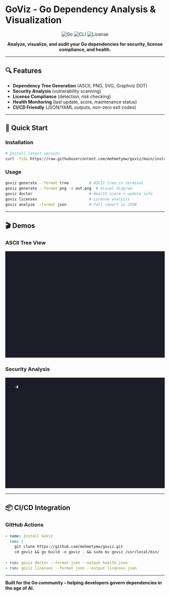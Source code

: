 # GoViz - Go Dependency Analysis & Visualization

<div align="center">

![Go](https://img.shields.io/badge/go-%2300ADD8.svg?style=for-the-badge\&logo=go\&logoColor=white)
![CLI](https://img.shields.io/badge/CLI-Tool-brightgreen?style=for-the-badge)
![License](https://img.shields.io/badge/License-MIT-blue?style=for-the-badge)

**Analyze, visualize, and audit your Go dependencies for security, license compliance, and health.**

</div>

---

## 🔍 Features

* **Dependency Tree Generation** (ASCII, PNG, SVG, Graphviz DOT)
* **Security Analysis** (vulnerability scanning)
* **License Compliance** (detection, risk checking)
* **Health Monitoring** (last update, score, maintenance status)
* **CI/CD Friendly** (JSON/YAML outputs, non-zero exit codes)

---

## 🚀 Quick Start

### Installation

```bash
# Install latest version
curl -fsSL https://raw.githubusercontent.com/mehmetymw/goviz/main/install.sh | bash
```

### Usage

```bash
goviz generate --format tree         # ASCII tree in terminal
goviz generate --format png -o out.png  # Visual diagram
goviz doctor                         # Health score + update info
goviz licenses                       # License analysis
goviz analyze --format json          # Full report in JSON
```

---

## 🎬 Demos

### ASCII Tree View

![Tree Demo](https://github.com/mehmetymw/goviz/blob/main/demos/output-demo.gif)

### Security Analysis

![Security Demo](https://github.com/mehmetymw/goviz/blob/main/demos/goviz-security-demo.gif)

---

## 📦 CI/CD Integration

### GitHub Actions

```yaml
- name: Install GoViz
  run: |
    git clone https://github.com/mehmetymw/goviz.git
    cd goviz && go build -o goviz . && sudo mv goviz /usr/local/bin/

- run: goviz doctor --format json --output health.json
- run: goviz licenses --format json --output licenses.json
```

---

**Built for the Go community – helping developers govern dependencies in the age of AI.**

